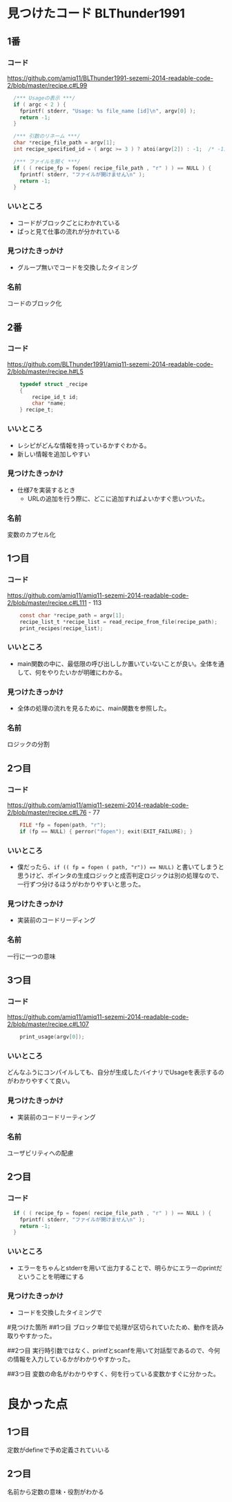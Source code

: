 # 見つけたコード BLThunder1991

## 1番
### コード
https://github.com/amiq11/BLThunder1991-sezemi-2014-readable-code-2/blob/master/recipe.c#L99

```C
  /*** Usageの表示 ***/
  if ( argc < 2 ) {
    fprintf( stderr, "Usage: %s file_name [id]\n", argv[0] );
    return -1;
  }

  /*** 引数のリネーム ***/
  char *recipe_file_path = argv[1];
  int recipe_specified_id = ( argc >= 3 ) ? atoi(argv[2]) : -1;  /* -1だと全てを表示する */

  /*** ファイルを開く ***/
  if ( ( recipe_fp = fopen( recipe_file_path , "r" ) ) == NULL ) {
    fprintf( stderr, "ファイルが開けません\n" );
    return -1;
  }
```

### いいところ
* コードがブロックごとにわかれている
* ぱっと見て仕事の流れが分かれている

### 見つけたきっかけ
* グループ無いでコードを交換したタイミング

### 名前
コードのブロック化

## 2番
### コード
https://github.com/BLThunder1991/amiq11-sezemi-2014-readable-code-2/blob/master/recipe.h#L5

```C
    typedef struct _recipe
    {
        recipe_id_t id;
        char *name;
    } recipe_t;
```

### いいところ
* レシピがどんな情報を持っているかすぐわかる。
* 新しい情報を追加しやすい

### 見つけたきっかけ
* 仕様7を実装するとき
    * URLの追加を行う際に、どこに追加すればよいかすぐ思いついた。

### 名前
変数のカプセル化


## 1つ目
### コード
https://github.com/amiq11/amiq11-sezemi-2014-readable-code-2/blob/master/recipe.c#L111 - 113

```C
    const char *recipe_path = argv[1];
    recipe_list_t *recipe_list = read_recipe_from_file(recipe_path);
    print_recipes(recipe_list);
```

### いいところ
* main関数の中に、最低限の呼び出ししか置いていないことが良い。全体を通して、何をやりたいかが明確にわかる。

### 見つけたきっかけ
* 全体の処理の流れを見るために、main関数を参照した。

### 名前
ロジックの分割

## 2つ目
### コード
https://github.com/amiq11/amiq11-sezemi-2014-readable-code-2/blob/master/recipe.c#L76 - 77

```C
    FILE *fp = fopen(path, "r");
    if (fp == NULL) { perror("fopen"); exit(EXIT_FAILURE); }
```

### いいところ
* 僕だったら、``if (( fp = fopen ( path, "r")) == NULL)`` と書いてしまうと思うけど、ポインタの生成ロジックと成否判定ロジックは別の処理なので、一行ずつ分けるほうがわかりやすいと思った。

### 見つけたきっかけ
* 実装前のコードリーディング

### 名前
一行に一つの意味

## 3つ目
### コード
https://github.com/amiq11/amiq11-sezemi-2014-readable-code-2/blob/master/recipe.c#L107
```C
    print_usage(argv[0]);
```

### いいところ
どんなふうにコンパイルしても、自分が生成したバイナリでUsageを表示するのがわかりやすくて良い。

### 見つけたきっかけ
* 実装前のコードリーティング

### 名前
ユーザビリティへの配慮

## 2つ目
### コード
```C
  if ( ( recipe_fp = fopen( recipe_file_path , "r" ) ) == NULL ) {
    fprintf( stderr, "ファイルが開けません\n" );
    return -1;
  }
```
### いいところ
* エラーをちゃんとstderrを用いて出力することで、明らかにエラーのprintだということを明確にする

### 見つけたきっかけ
* コードを交換したタイミングで

#見つけた箇所
##1つ目
ブロック単位で処理が区切られていたため、動作を読み取りやすかった。

##2つ目
実行時引数ではなく、printfとscanfを用いて対話型であるので、今何の情報を入力しているかがわかりやすかった。

##3つ目
変数の命名がわかりやすく、何を行っている変数かすぐに分かった。

# 良かった点
## 1つ目
定数がdefineで予め定義されていいる

## 2つ目
名前から定数の意味・役割がわかる
